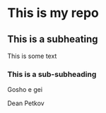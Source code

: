 # This is my repo

## This is a subheating

This is some text

### This is a sub-subheading
Gosho  e gei

Dean Petkov
